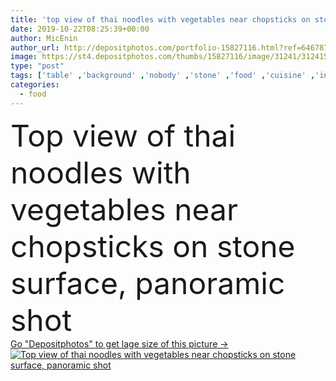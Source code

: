 ```yaml
---
title: 'top view of thai noodles with vegetables near chopsticks on stone surface, panoramic shot'
date: 2019-10-22T08:25:39+00:00
author: MicEnin
author_url: http://depositphotos.com/portfolio-15827116.html?ref=64678756
image: https://st4.depositphotos.com/thumbs/15827116/image/31241/312415082/api_thumb_450.jpg?forcejpeg=true
type: "post"
tags: ['table' ,'background' ,'nobody' ,'stone' ,'food' ,'cuisine' ,'ingredient' ,'plate' ,'delicious' ,'meal' ,'dish' ,'vegetable' ,'spicy' ,'dinner' ,'lunch' ,'backdrop' ,'hot' ,'bowl' ,'gourmet' ,'traditional' ,'grey' ,'surface' ,'panorama' ,'panoramic' ,'asian' ,'spice' ,'lime' ,'noodles' ,'chopsticks' ,'jalapenos' ,'thai' ,'copy space' ,'Studio Shot' ,'bell pepper' ,'top view' ,'no people' ,'food styling' ]
categories: 
  - food
---
```

<div aling="center">
            <font size="60"> Top view of thai noodles with vegetables near chopsticks on stone surface, panoramic shot</font>   
</div>
<div>
    <a href='https://depositphotos.com/312415082/stock-photo-top-view-thai-noodles-vegetables.html?ref=64678756' target=_blank > Go "Depositphotos" to get lage size of this picture ->
        <img href='https://depositphotos.com/312415082/stock-photo-top-view-thai-noodles-vegetables.html?ref=64678756' src='https://st4.depositphotos.com/15827116/31241/i/950/depositphotos_312415082-stock-photo-top-view-thai-noodles-vegetables.jpg?forcejpeg=true' alt='Top view of thai noodles with vegetables near chopsticks on stone surface, panoramic shot' >
    </a>
</div>
